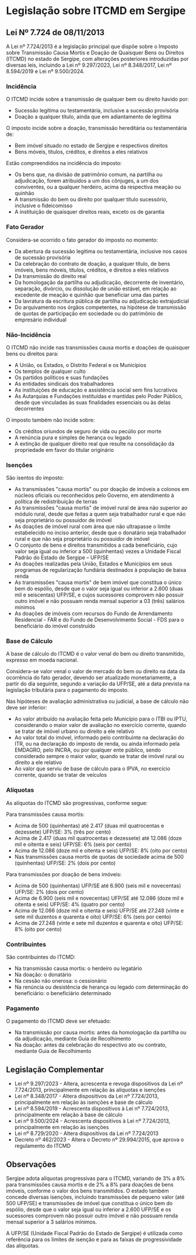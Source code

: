 # Legislação sobre ITCMD em Sergipe

## Lei Nº 7.724 de 08/11/2013

A Lei nº 7.724/2013 é a legislação principal que dispõe sobre o Imposto sobre Transmissão Causa Mortis e Doação de Quaisquer Bens ou Direitos (ITCMD) no estado de Sergipe, com alterações posteriores introduzidas por diversas leis, incluindo a Lei nº 9.297/2023, Lei nº 8.348/2017, Lei nº 8.594/2019 e Lei nº 9.500/2024.

### Incidência

O ITCMD incide sobre a transmissão de qualquer bem ou direito havido por:
- Sucessão legítima ou testamentária, inclusive a sucessão provisória
- Doação a qualquer título, ainda que em adiantamento de legítima

O imposto incide sobre a doação, transmissão hereditária ou testamentária de:
- Bem imóvel situado no estado de Sergipe e respectivos direitos
- Bens móveis, títulos, créditos, e direitos a eles relativos

Estão compreendidos na incidência do imposto:
- Os bens que, na divisão de patrimônio comum, na partilha ou adjudicação, forem atribuídos a um dos cônjuges, a um dos conviventes, ou a qualquer herdeiro, acima da respectiva meação ou quinhão
- A transmissão do bem ou direito por qualquer título sucessório, inclusive o fideicomisso
- A instituição de quaisquer direitos reais, exceto os de garantia

### Fato Gerador

Considera-se ocorrido o fato gerador do imposto no momento:
- Da abertura da sucessão legítima ou testamentária, inclusive nos casos de sucessão provisória
- Da celebração do contrato de doação, a qualquer título, de bens imóveis, bens móveis, títulos, créditos, e direitos a eles relativos
- Da transmissão do direito real
- Da homologação da partilha ou adjudicação, decorrente de inventário, separação, divórcio, ou dissolução de união estável, em relação ao excedente de meação e quinhão que beneficiar uma das partes
- Da lavratura da escritura pública de partilha ou adjudicação extrajudicial
- Do arquivamento nos órgãos competentes, na hipótese de transmissão de quotas de participação em sociedade ou do patrimônio de empresário individual

### Não-Incidência

O ITCMD não incide nas transmissões causa mortis e doações de quaisquer bens ou direitos para:
- A União, os Estados, o Distrito Federal e os Municípios
- Os templos de qualquer culto
- Os partidos políticos e suas fundações
- As entidades sindicais dos trabalhadores
- As instituições de educação e assistência social sem fins lucrativos
- As Autarquias e Fundações instituídas e mantidas pelo Poder Público, desde que vinculadas às suas finalidades essenciais ou às delas decorrentes

O imposto também não incide sobre:
- Os créditos oriundos de seguro de vida ou pecúlio por morte
- A renúncia pura e simples de herança ou legado
- A extinção de qualquer direito real que resulte na consolidação da propriedade em favor do titular originário

### Isenções

São isentos do imposto:
- As transmissões "causa mortis" ou por doação de imóveis a colonos em núcleos oficiais ou reconhecidos pelo Governo, em atendimento à política de redistribuição de terras
- As transmissões "causa mortis" de imóvel rural de área não superior ao módulo rural, desde que feitas a quem seja trabalhador rural e que não seja proprietário ou possuidor de imóvel
- As doações de imóvel rural com área que não ultrapasse o limite estabelecido no inciso anterior, desde que o donatário seja trabalhador rural e que não seja proprietário ou possuidor de imóvel
- O conjunto de bens e direitos transmitidos a cada beneficiário, cujo valor seja igual ou inferior a 500 (quinhentas) vezes a Unidade Fiscal Padrão do Estado de Sergipe – UFP/SE
- As doações realizadas pela União, Estados e Municípios em seus programas de regularização fundiária destinados à população de baixa renda
- As transmissões "causa mortis" de bem imóvel que constitua o único bem do espólio, desde que o valor seja igual ou inferior a 2.600 (duas mil e seiscentas) UFP/SE, e cujos sucessores comprovem não possuir outro imóvel e não possuam renda mensal superior a 03 (três) salários mínimos
- As doações de imóveis com recursos do Fundo de Arrendamento Residencial - FAR e do Fundo de Desenvolvimento Social - FDS para o beneficiário do imóvel construído

### Base de Cálculo

A base de cálculo do ITCMD é o valor venal do bem ou direito transmitido, expresso em moeda nacional.

Considera-se valor venal o valor de mercado do bem ou direito na data da ocorrência do fato gerador, devendo ser atualizado monetariamente, a partir do dia seguinte, segundo a variação da UFP/SE, até a data prevista na legislação tributária para o pagamento do imposto.

Nas hipóteses de avaliação administrativa ou judicial, a base de cálculo não deve ser inferior:
- Ao valor atribuído na avaliação feita pelo Município para o ITBI ou IPTU, considerando o maior valor de avaliação no exercício corrente, quando se tratar de imóvel urbano ou direito a ele relativo
- Ao valor total do imóvel, informado pelo contribuinte na declaração do ITR, ou na declaração do imposto de renda, ou ainda informado pela EMDAGRO, pelo INCRA, ou por qualquer ente público, sendo considerado sempre o maior valor, quando se tratar de imóvel rural ou direito a ele relativo
- Ao valor que serviu de base de cálculo para o IPVA, no exercício corrente, quando se tratar de veículos

### Alíquotas

As alíquotas do ITCMD são progressivas, conforme segue:

Para transmissões causa mortis:
- Acima de 500 (quinhentas) até 2.417 (duas mil quatrocentas e dezessete) UFP/SE: 3% (três por cento)
- Acima de 2.417 (duas mil quatrocentas e dezessete) até 12.086 (doze mil e oitenta e seis) UFP/SE: 6% (seis por cento)
- Acima de 12.086 (doze mil e oitenta e seis) UFP/SE: 8% (oito por cento)
- Nas transmissões causa mortis de quotas de sociedade acima de 500 (quinhentas) UFP/SE: 2% (dois por cento)

Para transmissões por doação de bens imóveis:
- Acima de 500 (quinhentas) UFP/SE até 6.900 (seis mil e novecentas) UFP/SE: 2% (dois por cento)
- Acima de 6.900 (seis mil e novecentas) UFP/SE até 12.086 (doze mil e oitenta e seis) UFP/SE: 4% (quatro por cento)
- Acima de 12.086 (doze mil e oitenta e seis) UFP/SE até 27.248 (vinte e sete mil duzentos e quarenta e oito) UFP/SE: 6% (seis por cento)
- Acima de 27.248 (vinte e sete mil duzentos e quarenta e oito) UFP/SE: 8% (oito por cento)

### Contribuintes

São contribuintes do ITCMD:
- Na transmissão causa mortis: o herdeiro ou legatário
- Na doação: o donatário
- Na cessão não onerosa: o cessionário
- Na renúncia ou desistência de herança ou legado com determinação do beneficiário: o beneficiário determinado

### Pagamento

O pagamento do ITCMD deve ser efetuado:
- Na transmissão por causa mortis: antes da homologação da partilha ou da adjudicação, mediante Guia de Recolhimento
- Na doação: antes da celebração do respectivo ato ou contrato, mediante Guia de Recolhimento

## Legislação Complementar

- Lei nº 9.297/2023 - Altera, acrescenta e revoga dispositivos da Lei nº 7.724/2013, principalmente em relação às alíquotas e isenções
- Lei nº 8.348/2017 - Altera dispositivos da Lei nº 7.724/2013, principalmente em relação às isenções e base de cálculo
- Lei nº 8.594/2019 - Acrescenta dispositivos à Lei nº 7.724/2013, principalmente em relação à base de cálculo
- Lei nº 9.500/2024 - Acrescenta dispositivos à Lei nº 7.724/2013, principalmente em relação às isenções
- Lei nº 8.729/2020 - Altera dispositivos da Lei nº 7.724/2013
- Decreto nº 462/2023 - Altera o Decreto nº 29.994/2015, que aprova o regulamento do ITCMD

## Observações

Sergipe adota alíquotas progressivas para o ITCMD, variando de 3% a 8% para transmissões causa mortis e de 2% a 8% para doações de bens imóveis, conforme o valor dos bens transmitidos. O estado também concede diversas isenções, incluindo transmissões de pequeno valor (até 500 UFP/SE) e transmissões de imóvel que constitua o único bem do espólio, desde que o valor seja igual ou inferior a 2.600 UFP/SE e os sucessores comprovem não possuir outro imóvel e não possuam renda mensal superior a 3 salários mínimos.

A UFP/SE (Unidade Fiscal Padrão do Estado de Sergipe) é utilizada como referência para os limites de isenção e para as faixas de progressividade das alíquotas.
